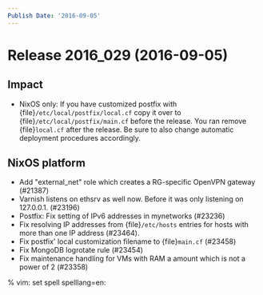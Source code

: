 ```yaml
---
Publish Date: '2016-09-05'
---
```


# Release 2016_029 (2016-09-05)

## Impact

- NixOS only: If you have customized postfix with {file}`/etc/local/postfix/local.cf` copy it over to {file}`/etc/local/postfix/main.cf` before the release. You ran remove {file}`local.cf` after the release. Be sure to also change automatic deployment procedures accordingly.

## NixOS platform

- Add "external_net" role which creates a RG-specific OpenVPN gateway (#21387)
- Varnish listens on ethsrv as well now. Before it was only listening on 127.0.0.1. (#23196)
- Postfix: Fix setting of IPv6 addresses in mynetworks (#23236)
- Fix resolving IP addresses from {file}`/etc/hosts` entries for hosts with more than one IP address (#23464).
- Fix postfix' local customization filename to {file}`main.cf` (#23458)
- Fix MongoDB logrotate rule (#23454)
- Fix maintenance handling for VMs with RAM a amount which is not a power of 2 (#23358)

% vim: set spell spelllang=en:
